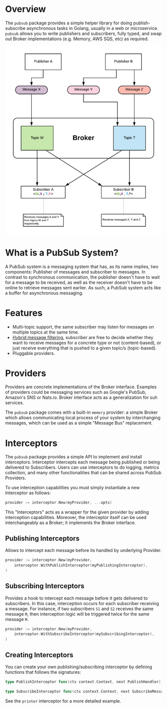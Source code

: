 # Overview

The `pubsub` package provides a simple helper library for doing publish-subscribe asynchronous tasks in Golang,
usually in a web or microservice. `pubsub` allows you to write publishers and subscribers, fully typed, and swap out
Broker implementations (e.g. Memory, AWS SQS, etc) as required.

![broker overview][broker-overview]

# What is a PubSub System?

A PubSub system is a messaging system that has, as its name implies, two components: Publisher of messages and
subscriber to messages. In contrast to synchronous communication, the publisher doesn't have to wait for a message to
be received, as well as the receiver doesn't have to be online to retrieve messages sent earlier. As such, a PubSub
system acts like a buffer for asynchronous messaging.

# Features

- Multi-topic support, the same subscriber may listen for messages on multiple topics at the same time.
- [Hybrid message filtering](https://en.wikipedia.org/wiki/Publish%E2%80%93subscribe_pattern#Message_filtering), subscriber are free
  to decide whether they want to receive messages for a concrete type or not (content-based), or just receive everything that is pushed
  to a given topic/s (topic-based). 
- Pluggable providers.

# Providers

Providers are concrete implementations of the Broker interface. Examples of providers could be messaging services such as
Google's PubSub, Amazon's SNS or Nats.io. Broker interface acts as a generalization for suh services.

The `pubsub` package comes with a built-in `memory` provider: a simple Broker which allows communicating local process
of your system by interchanging messages, which can be used as a simple "Message Bus" replacement.

# Interceptors

The `pubsub` package provides a simple API to implement and install interceptors. Interceptor intercepts each message
being published or being delivered to Subscribers. Users can use interceptors to do logging, metrics collection, and
many other functionalities that can be shared across PubSub Providers.

To use interception capabilities you must simply instantiate a new Interceptor as follows:

```go
provider := interceptor.New(myProvider, ...opts)
```

This "Interceptors" acts as a wrapper for the given provider by adding interception capabilities.
Moreover, the interceptor itself can be used interchangeably as a Broker; it implements the Broker interface. 

## Publishing Interceptors

Allows to intercept each message before its handled by underlying Provider.

```go
provider := interceptor.New(myProvider,
    interceptor.WithPublishInterceptor(myPublishingInterceptor),
)
```

## Subscribing Interceptors

Provides a hook to intercept each message before it gets delivered to subscribers.
In this case, interception occurs for each subscriber receiving a message. For instance, if two subscribers `S1` and `S2`
receives the same message `M`, then interception logic will be triggered twice for the same message `M`.

```go
provider := interceptor.New(myProvider,
    interceptor.WithSubscribeInterceptor(mySubscribingInterceptor),
)
```

## Creating Interceptors

You can create your own publishing/subscribing interceptor by defining functions that follows the signatures:

```go
type PublishInterceptor func(ctx context.Context, next PublishHandler) PublishHandler
``` 

```go
type SubscribeInterceptor func(ctx context.Context, next SubscribeMessageHandler) SubscribeMessageHandler
```

See the `printer` interceptor for a more detailed example.

[broker-overview]: doc/broker.overview.png
